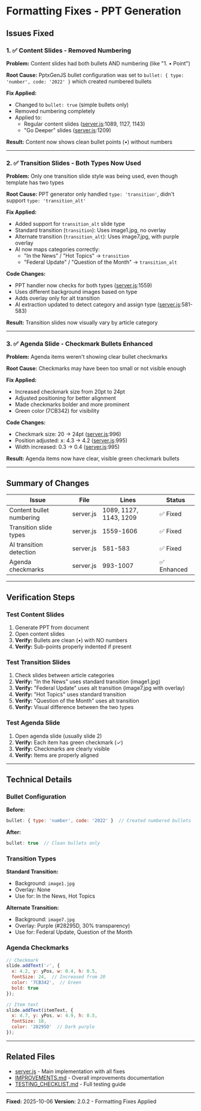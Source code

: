 # Formatting Fixes - PPT Generation

## Issues Fixed

### 1. ✅ Content Slides - Removed Numbering
**Problem:** Content slides had both bullets AND numbering (like "1. • Point")

**Root Cause:** PptxGenJS bullet configuration was set to `bullet: { type: 'number', code: '2022' }` which created numbered bullets

**Fix Applied:**
- Changed to `bullet: true` (simple bullets only)
- Removed numbering completely
- Applied to:
  - Regular content slides ([server.js](test/server.js):1089, 1127, 1143)
  - "Go Deeper" slides ([server.js](test/server.js):1209)

**Result:** Content now shows clean bullet points (•) without numbers

---

### 2. ✅ Transition Slides - Both Types Now Used
**Problem:** Only one transition slide style was being used, even though template has two types

**Root Cause:** PPT generator only handled `type: 'transition'`, didn't support `type: 'transition_alt'`

**Fix Applied:**
- Added support for `transition_alt` slide type
- Standard transition (`transition`): Uses image1.jpg, no overlay
- Alternate transition (`transition_alt`): Uses image7.jpg, with purple overlay
- AI now maps categories correctly:
  - "In the News" / "Hot Topics" → `transition`
  - "Federal Update" / "Question of the Month" → `transition_alt`

**Code Changes:**
- PPT handler now checks for both types ([server.js](test/server.js):1559)
- Uses different background images based on type
- Adds overlay only for alt transition
- AI extraction updated to detect category and assign type ([server.js](test/server.js):581-583)

**Result:** Transition slides now visually vary by article category

---

### 3. ✅ Agenda Slide - Checkmark Bullets Enhanced
**Problem:** Agenda items weren't showing clear bullet checkmarks

**Root Cause:** Checkmarks may have been too small or not visible enough

**Fix Applied:**
- Increased checkmark size from 20pt to 24pt
- Adjusted positioning for better alignment
- Made checkmarks bolder and more prominent
- Green color (7CB342) for visibility

**Code Changes:**
- Checkmark size: 20 → 24pt ([server.js](test/server.js):996)
- Position adjusted: x: 4.3 → 4.2 ([server.js](test/server.js):995)
- Width increased: 0.3 → 0.4 ([server.js](test/server.js):995)

**Result:** Agenda items now have clear, visible green checkmark bullets

---

## Summary of Changes

| Issue | File | Lines | Status |
|-------|------|-------|--------|
| Content bullet numbering | server.js | 1089, 1127, 1143, 1209 | ✅ Fixed |
| Transition slide types | server.js | 1559-1606 | ✅ Fixed |
| AI transition detection | server.js | 581-583 | ✅ Fixed |
| Agenda checkmarks | server.js | 993-1007 | ✅ Enhanced |

---

## Verification Steps

### Test Content Slides
1. Generate PPT from document
2. Open content slides
3. **Verify:** Bullets are clean (•) with NO numbers
4. **Verify:** Sub-points properly indented if present

### Test Transition Slides
1. Check slides between article categories
2. **Verify:** "In the News" uses standard transition (image1.jpg)
3. **Verify:** "Federal Update" uses alt transition (image7.jpg with overlay)
4. **Verify:** "Hot Topics" uses standard transition
5. **Verify:** "Question of the Month" uses alt transition
6. **Verify:** Visual difference between the two types

### Test Agenda Slide
1. Open agenda slide (usually slide 2)
2. **Verify:** Each item has green checkmark (✓)
3. **Verify:** Checkmarks are clearly visible
4. **Verify:** Items are properly aligned

---

## Technical Details

### Bullet Configuration
**Before:**
```javascript
bullet: { type: 'number', code: '2022' }  // Created numbered bullets
```

**After:**
```javascript
bullet: true  // Clean bullets only
```

### Transition Types
**Standard Transition:**
- Background: `image1.jpg`
- Overlay: None
- Use for: In the News, Hot Topics

**Alternate Transition:**
- Background: `image7.jpg`
- Overlay: Purple (#28295D, 30% transparency)
- Use for: Federal Update, Question of the Month

### Agenda Checkmarks
```javascript
// Checkmark
slide.addText('✓', {
  x: 4.2, y: yPos, w: 0.4, h: 0.5,
  fontSize: 24,  // Increased from 20
  color: '7CB342',  // Green
  bold: true
});

// Item text
slide.addText(itemText, {
  x: 4.7, y: yPos, w: 4.9, h: 0.5,
  fontSize: 18,
  color: '28295D'  // Dark purple
});
```

---

## Related Files
- [server.js](test/server.js) - Main implementation with all fixes
- [IMPROVEMENTS.md](test/IMPROVEMENTS.md) - Overall improvements documentation
- [TESTING_CHECKLIST.md](test/TESTING_CHECKLIST.md) - Full testing guide

---

**Fixed:** 2025-10-06
**Version:** 2.0.2 - Formatting Fixes Applied
